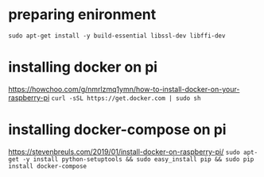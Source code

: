 # preparing enironment

`sudo apt-get install -y build-essential libssl-dev libffi-dev`

# installing docker on pi

https://howchoo.com/g/nmrlzmq1ymn/how-to-install-docker-on-your-raspberry-pi
`curl -sSL https://get.docker.com | sudo sh`

# installing docker-compose on pi

https://stevenbreuls.com/2019/01/install-docker-on-raspberry-pi/
`sudo apt-get -y install python-setuptools && sudo easy_install pip && sudo pip install docker-compose`
